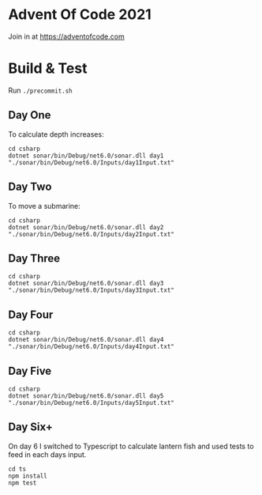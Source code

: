 # Advent Of Code 2021

Join in at https://adventofcode.com

# Build & Test

Run `./precommit.sh`


## Day One
To calculate depth increases:
```
cd csharp
dotnet sonar/bin/Debug/net6.0/sonar.dll day1 "./sonar/bin/Debug/net6.0/Inputs/day1Input.txt"
```

## Day Two
To move a submarine:
```
cd csharp
dotnet sonar/bin/Debug/net6.0/sonar.dll day2 "./sonar/bin/Debug/net6.0/Inputs/day2Input.txt"
```

## Day Three
```
cd csharp
dotnet sonar/bin/Debug/net6.0/sonar.dll day3 "./sonar/bin/Debug/net6.0/Inputs/day3Input.txt"
```

## Day Four
```
cd csharp
dotnet sonar/bin/Debug/net6.0/sonar.dll day4 "./sonar/bin/Debug/net6.0/Inputs/day4Input.txt"
```

## Day Five
```
cd csharp
dotnet sonar/bin/Debug/net6.0/sonar.dll day5 "./sonar/bin/Debug/net6.0/Inputs/day5Input.txt"
```

## Day Six+
On day 6 I switched to Typescript to calculate lantern fish and used tests to feed in each days input.
```
cd ts
npm install
npm test
```

